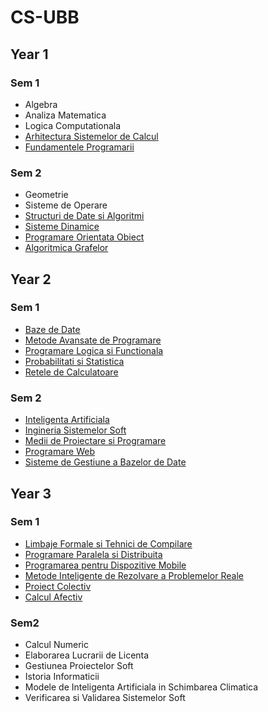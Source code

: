 # CS-UBB
## Year 1
### Sem 1
- Algebra
- Analiza Matematica
- Logica Computationala
- [Arhitectura Sistemelor de Calcul](./Sem1/ASC/)
- [Fundamentele Programarii](./Sem1/FP/)
### Sem 2
- Geometrie
- Sisteme de Operare
- [Structuri de Date si Algoritmi](./Sem2/SDA/)
- [Sisteme Dinamice](./Sem2/SD/)
- [Programare Orientata Obiect](./Sem2/OOP/)
- [Algoritmica Grafelor](./Sem2/AG/)
## Year 2
### Sem 1
- [Baze de Date](./Sem3/BD/)
- [Metode Avansate de Programare](./Sem3/MAP/)
- [Programare Logica si Functionala](./Sem3/PLF/)
- [Probabilitati si Statistica](./Sem3/PS/)
- [Retele de Calculatoare](./Sem3/RC/)
### Sem 2
- [Inteligenta Artificiala](./Sem4/IA/)
- [Ingineria Sistemelor Soft](./Sem4/ISS/)
- [Medii de Proiectare si Programare](./Sem4/MPP/)
- [Programare Web](./Sem4/PW/)
- [Sisteme de Gestiune a Bazelor de Date](./Sem4/SGBD/)
## Year 3
### Sem 1
- [Limbaje Formale si Tehnici de Compilare](./Sem5/LFTC/)
- [Programare Paralela si Distribuita](./Sem5/PPD/)
- [Programarea pentru Dispozitive Mobile](./Sem5/PDM/)
- [Metode Inteligente de Rezolvare a Problemelor Reale](https://github.com/RoscaMitrut/SD-DataAugmentation)
- [Proiect Colectiv](https://github.com/ProiectColectivUBB)
- [Calcul Afectiv](https://github.com/mraicu/LLM-Emotion-Negotiations)
### Sem2
- Calcul Numeric
- Elaborarea Lucrarii de Licenta
- Gestiunea Proiectelor Soft
- Istoria Informaticii
- Modele de Inteligenta Artificiala in Schimbarea Climatica
- Verificarea si Validarea Sistemelor Soft